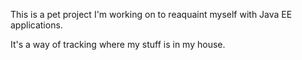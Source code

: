 This is a pet project I'm working on to reaquaint myself with Java EE applications.

It's a way of tracking where my stuff is in my house.
